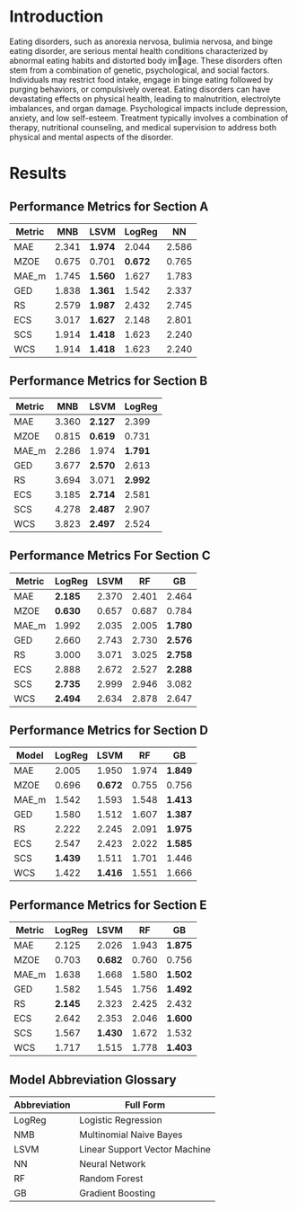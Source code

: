 # Introduction

Eating disorders, such as anorexia nervosa, bulimia nervosa, and binge eating disorder, are serious mental health conditions characterized by abnormal eating habits and distorted body image. These disorders often stem from a combination of genetic, psychological, and social factors. Individuals may restrict food intake, engage in binge eating followed by purging behaviors, or compulsively overeat. Eating disorders can have devastating effects on physical health, leading to malnutrition, electrolyte imbalances, and organ damage. Psychological impacts include depression, anxiety, and low self-esteem. Treatment typically involves a combination of therapy, nutritional counseling, and medical supervision to address both physical and mental aspects of the disorder.

# Results

## Performance Metrics for Section A

| Metric | MNB   | LSVM  | LogReg | NN    |
|--------|-------|-------|--------|-------|
| MAE    | 2.341 | **1.974** | 2.044  | 2.586 |
| MZOE   | 0.675 | 0.701 | **0.672** | 0.765 |
| MAE_m  | 1.745 | **1.560** | 1.627 | 1.783 |
| GED    | 1.838 | **1.361** | 1.542 | 2.337 |
| RS     | 2.579 | **1.987** | 2.432 | 2.745 |
| ECS    | 3.017 | **1.627** | 2.148 | 2.801 |
| SCS    | 1.914 | **1.418** | 1.623 | 2.240 |
| WCS    | 1.914 | **1.418** | 1.623 | 2.240 |

## Performance Metrics for Section B

| Metric | MNB   | LSVM  | LogReg |
|--------|-------|-------|--------|
| MAE    | 3.360 | **2.127** | 2.399  |
| MZOE   | 0.815 | **0.619** | 0.731 |
| MAE_m  | 2.286 | 1.974 | **1.791** |
| GED    | 3.677 | **2.570** | 2.613 |
| RS     | 3.694 | 3.071 | **2.992** |
| ECS    | 3.185 | **2.714** | 2.581 |
| SCS    | 4.278 | **2.487** | 2.907 |
| WCS    | 3.823 | **2.497** | 2.524 |

## Performance Metrics For Section C

| Metric | LogReg | LSVM  | RF    | GB    |
|--------|--------|-------|-------|-------|
| MAE    | **2.185** | 2.370 | 2.401 | 2.464 |
| MZOE   | **0.630** | 0.657 | 0.687 | 0.784 |
| MAE_m  | 1.992  | 2.035 | 2.005 | **1.780** |
| GED    | 2.660  | 2.743 | 2.730 | **2.576** |
| RS     | 3.000  | 3.071 | 3.025 | **2.758** |
| ECS    | 2.888  | 2.672 | 2.527 | **2.288** |
| SCS    | **2.735** | 2.999 | 2.946 | 3.082 |
| WCS    | **2.494** | 2.634 | 2.878 | 2.647 |

## Performance Metrics for Section D

| Model | LogReg | LSVM  | RF    | GB    |
|-------|--------|-------|-------|-------|
| MAE   | 2.005  | 1.950 | 1.974 | **1.849** |
| MZOE  | 0.696  | **0.672** | 0.755 | 0.756 |
| MAE_m | 1.542  | 1.593 | 1.548 | **1.413** |
| GED   | 1.580  | 1.512 | 1.607 | **1.387** |
| RS    | 2.222  | 2.245 | 2.091 | **1.975** |
| ECS   | 2.547  | 2.423 | 2.022 | **1.585** |
| SCS   | **1.439** | 1.511 | 1.701 | 1.446 |
| WCS   | 1.422  | **1.416** | 1.551 | 1.666 |

## Performance Metrics for Section E

| Metric | LogReg | LSVM  | RF    | GB    |
|--------|--------|-------|-------|-------|
| MAE    | 2.125  | 2.026 | 1.943 | **1.875** |
| MZOE   | 0.703  | **0.682** | 0.760 | 0.756 |
| MAE_m  | 1.638  | 1.668 | 1.580 | **1.502** |
| GED    | 1.582  | 1.545 | 1.756 | **1.492** |
| RS     | **2.145**  | 2.323 | 2.425 | 2.432 |
| ECS    | 2.642  | 2.353 | 2.046 | **1.600** |
| SCS    | 1.567  | **1.430** | 1.672 | 1.532 |
| WCS    | 1.717  | 1.515 | 1.778 | **1.403** |

## Model Abbreviation Glossary

| Abbreviation | Full Form                   |
|--------------|-----------------------------|
| LogReg       | Logistic Regression         |
| NMB          | Multinomial Naive Bayes     |
| LSVM         | Linear Support Vector Machine |
| NN           | Neural Network              |
| RF           | Random Forest               |
| GB           | Gradient Boosting           |


